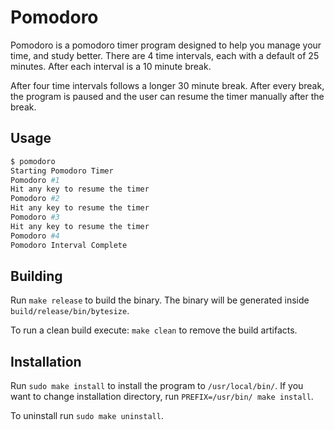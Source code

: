 # Pomodoro

Pomodoro is a pomodoro timer program designed to help you manage your time, and study better.
There are 4 time intervals, each with a default of 25 minutes.
After each interval is a 10 minute break.

After four time intervals follows a longer 30 minute break.
After every break, the program is paused and the user can resume the timer manually after the break.

## Usage

``` bash
$ pomodoro
Starting Pomodoro Timer
Pomodoro #1
Hit any key to resume the timer
Pomodoro #2
Hit any key to resume the timer
Pomodoro #3
Hit any key to resume the timer
Pomodoro #4
Pomodoro Interval Complete
```

## Building

Run `make release` to build the binary.
The binary will be generated inside `build/release/bin/bytesize`.

To run a clean build execute: `make clean` to remove the build artifacts.

## Installation

Run `sudo make install` to install the program to `/usr/local/bin/`.
If you want to change installation directory, run `PREFIX=/usr/bin/ make install`.

To uninstall run `sudo make uninstall`.

